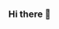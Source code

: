 ### Hi there 👋

<!--
**Jacktwebb/jacktwebb** is a ✨ _special_ ✨ repository because its `README.md` (this file) appears on your GitHub profile.

Here are some ideas to get you started:

- 🌱I am currently learning to code at Walpole High School
- 💬 ask me about sports!
- 📫 webbj26@wpsma.org
- ⚡ Fun fact: I play lacrosse and basketball!

### Code.org GameLab

[Robot Face](https://studio.code.org/s/csd3-2023/lessons/7/levels/2)
> In this project I used shapes, variables, and randomness to express my creativity and created a Random Robot Face.

[Captioned Scenes] (https://studio.code.org/projects/gamelab/55r6cH8HSPxE1ydkwwAi7jqQoo6BMMFfXSa1Vh459E0)
> A creative project of this unit. Using the problem-solving process as a model.

[Animation]
>
[Interactive Card]
>
[Side Scroller]
>
[Flyer Game]
>
[Project - Design a Game]
>
